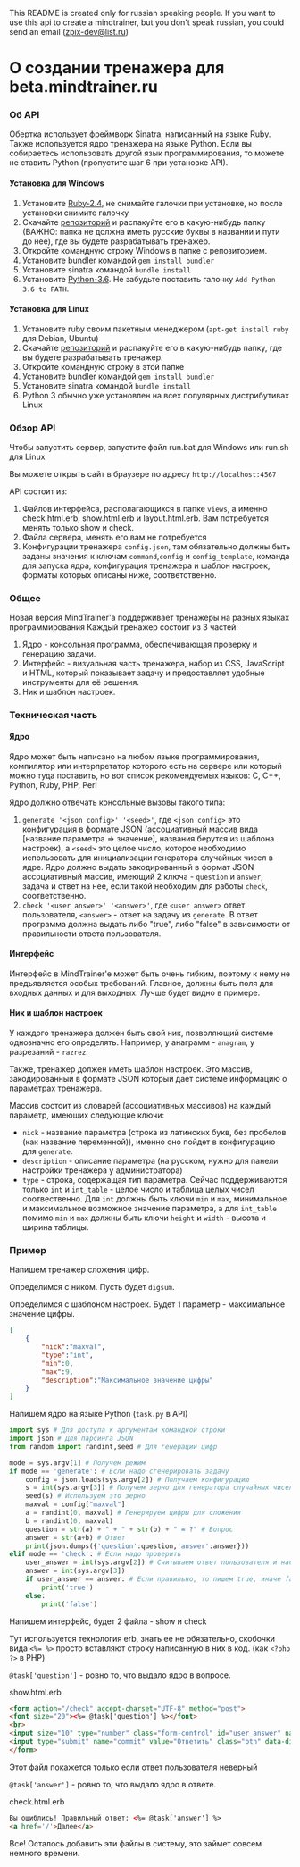 This README is created only for russian speaking people. If you want to use this api to create a mindtrainer, but you don't speak russian, you could send an email (zpix-dev@list.ru)
# О создании тренажера для beta.mindtrainer.ru
### Об API
Обертка использует фреймворк Sinatra, написанный на языке Ruby. Также используется ядро тренажера на языке Python. Если вы собираетесь использовать другой язык программирования, то можете не ставить Python (пропустите шаг 6 при установке API).
#### Установка для Windows
1. Установите [Ruby-2.4](https://rubyinstaller.org/downloads/),  не снимайте галочки при установке, но после установки снимите галочку
2. Скачайте [репозиторий](https://github.com/zpix1/MindTrainerAPI/archive/master.zip) и распакуйте его в какую-нибудь папку (ВАЖНО: папка не должна иметь русские буквы в названии и пути до нее), где вы будете разрабатывать тренажер.
3. Откройте командную строку Windows в папке с репозиторием.
4. Установите bundler командой
    `gem install bundler`
5. Установите sinatra командой
    `bundle install`
6. Установите [Python-3.6](https://www.python.org/downloads/). Не забудьте поставить галочку `Add Python 3.6 to PATH`.

#### Установка для Linux
1. Установите ruby своим пакетным менеджером (`apt-get install ruby` для Debian, Ubuntu)
2. Скачайте [репозиторий](https://github.com/zpix1/MindTrainerAPI/archive/master.zip) и распакуйте его в какую-нибудь папку, где вы будете разрабатывать тренажер.
3. Откройте командную строку в этой папке
4. Установите bundler командой
    `gem install bundler`
5. Установите sinatra командой
    `bundle install`
6. Python 3 обычно уже установлен на всех популярных дистрибутивах Linux

### Обзор API
Чтобы запустить сервер, запустите файл run.bat для Windows или run.sh для Linux

Вы можете открыть сайт в браузере по адресу
    `http://localhost:4567`

API состоит из:
1. Файлов интерфейса, располагающихся в папке `views`,  а именно check.html.erb, show.html.erb и layout.html.erb. Вам потребуется менять только show и check.
2. Файла сервера, менять его вам не потребуется
3. Конфигурации тренажера `config.json`, там обязательно должны быть заданы значения к ключам `command`,`config` и `config_template`, команда для запуска ядра, конфигурация тренажера и шаблон настроек, форматы которых описаны ниже, соответственно.
### Общее
Новая версия MindTrainer'a поддерживает тренажеры на разных языках программирования
Каждый  тренажер состоит из 3 частей:

1. Ядро - консольная программа, обеспечивающая проверку и генерацию задачи.
2. Интерфейс - визуальная часть тренажера, набор из CSS, JavaScript и HTML, который показывает задачу и предоставляет удобные инструменты для её решения.
3. Ник  и шаблон настроек.
### Техническая часть
#### Ядро
Ядро может быть написано на любом языке программирования, компилятор или интерпретатор которого есть на сервере или который можно туда поставить, но вот список рекомендуемых языков: C, C++, Python, Ruby, PHP, Perl

Ядро должно отвечать консольные вызовы такого типа:

1. `generate '<json config>' '<seed>'`, где `<json config>` это конфигурация в формате JSON (ассоциативный массив вида [название параметра => значение], названия берутся из шаблона настроек), a `<seed>` это целое число, которое необходимо использовать для инициализации генератора случайных чисел в ядре. Ядро должно выдать закодированный в формат JSON ассоциативный массив, имеющий 2 ключа - `question` и `answer`, задача и ответ на нее, если такой необходим для работы `check`, соответственно.
2. `check '<user answer>' '<answer>'`, где `<user answer>` ответ пользователя, `<answer>` - ответ на задачу из `generate`. В ответ программа должна выдать либо "true", либо "false" в зависимости от правильности ответа пользователя.

#### Интерфейс
Интерфейс в MindTrainer'e может быть очень гибким, поэтому к нему не предъявляется особых требований. Главное, должны быть поля для входных данных и для выходных.
Лучше будет видно в примере.

#### Ник и шаблон настроек
У каждого тренажера должен быть свой ник, позволяющий системе однозначно его определять.
Например, у анаграмм - `anagram`, у разрезаний - `razrez`.

Также, тренажер должен иметь шаблон настроек. Это массив, закодированный в формате JSON который дает системе информацию о параметрах тренажера.

Массив состоит из словарей (ассоциативных массивов) на каждый параметр, имеющих следующие ключи:

* `nick` - название параметра (строка из латинских букв, без пробелов (как название переменной)), именно оно пойдет в конфигурацию для `generate`.
* `description` - описание параметра (на русском, нужно для панели настройки тренажера у администратора)
* `type` - строка, содержащая тип параметра. Сейчас поддерживаются только `int` и `int_table` - целое число и таблица целых чисел соотвественно. Для `int` должны быть ключи `min` и `max`, минимальное и максимальное возможное значение параметра, а для `int_table` помимо `min` и `max` должны быть ключи `height` и `width` - высота и ширина таблицы.


### Пример
Напишем тренажер сложения цифр.

Определимся с ником. Пусть будет `digsum`.

Определимся с шаблоном настроек. Будет 1 параметр - максимальное значение цифры. 
```JSON
[
    {
        "nick":"maxval",
        "type":"int",
        "min":0,
        "max":9,
        "description":"Максимальное значение цифры"
    }
]
```

Напишем ядро на языке Python (`task.py` в API)
``` Python
import sys # Для доступа к аргументам командной строки
import json # Для парсинга JSON
from random import randint,seed # Для генерации цифр

mode = sys.argv[1] # Получем режим
if mode == 'generate': # Если надо сгенерировать задачу
    config = json.loads(sys.argv[2]) # Получаем конфигурацию
    s = int(sys.argv[3]) # Получем зерно для генератора случайных чисел
    seed(s) # Используем это зерно
    maxval = config["maxval"]
    a = randint(0, maxval) # Генерируем цифры для сложения
    b = randint(0, maxval)
    question = str(a) + " + " + str(b) + " = ?" # Вопрос
    answer = str(a+b) # Ответ
    print(json.dumps({'question':question,'answer':answer}))
elif mode == 'check': # Если надо проверить
    user_answer = int(sys.argv[2]) # Считываем ответ пользователя и настоящий ответ
    answer = int(sys.argv[3])
    if user_answer == answer: # Если правильно, то пишем true, иначе false
        print('true')
    else:
        print('false')
```
Напишем интерфейс, будет 2 файла - show и check

Тут используется технология erb, знать ее не обязательно, скобочки вида `<%= %>` просто вставляют строку написанную в них в код. (как `<?php ?>` в PHP)

`@task['question']` - ровно то, что выдало ядро в вопросе.

show.html.erb
``` HTML
<form action="/check" accept-charset="UTF-8" method="post">
<font size="20"><%= @task['question'] %></font>
<br>
<input size="10" type="number" class="form-control" id="user_answer" name="user_answer"> 
<input type="submit" name="commit" value="Ответить" class="btn" data-disable-with="Ответить" />
</form>
```

Этот файл покажется только если ответ пользователя неверный

`@task['answer']` - ровно то, что выдало ядро в ответе.

check.html.erb
``` HTML
Вы ошиблись! Правильный ответ: <%= @task['answer'] %>
<a href='/'>Далее</a>
```

Все! Осталось добавить эти файлы в систему, это займет совсем немного времени.